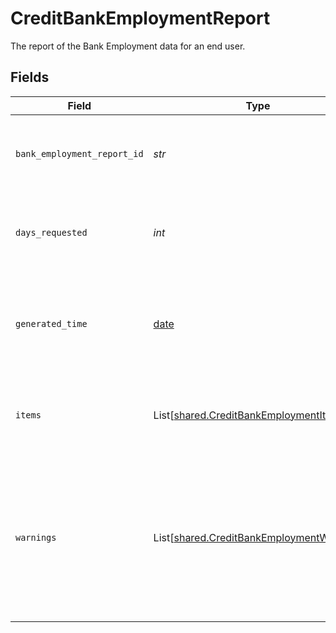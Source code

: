 # CreditBankEmploymentReport

The report of the Bank Employment data for an end user.


## Fields

| Field                                                                                                                                                            | Type                                                                                                                                                             | Required                                                                                                                                                         | Description                                                                                                                                                      |
| ---------------------------------------------------------------------------------------------------------------------------------------------------------------- | ---------------------------------------------------------------------------------------------------------------------------------------------------------------- | ---------------------------------------------------------------------------------------------------------------------------------------------------------------- | ---------------------------------------------------------------------------------------------------------------------------------------------------------------- |
| `bank_employment_report_id`                                                                                                                                      | *str*                                                                                                                                                            | :heavy_check_mark:                                                                                                                                               | The unique identifier associated with the Bank Employment Report.                                                                                                |
| `days_requested`                                                                                                                                                 | *int*                                                                                                                                                            | :heavy_check_mark:                                                                                                                                               | The number of days requested by the customer for the Bank Employment Report.                                                                                     |
| `generated_time`                                                                                                                                                 | [date](https://docs.python.org/3/library/datetime.html#date-objects)                                                                                             | :heavy_check_mark:                                                                                                                                               | The time when the Bank Employment Report was generated, in [ISO 8601](https://wikipedia.org/wiki/ISO_8601) format (e.g. "2018-04-12T03:32:11Z").                 |
| `items`                                                                                                                                                          | List[[shared.CreditBankEmploymentItem](../../models/shared/creditbankemploymentitem.md)]                                                                         | :heavy_check_mark:                                                                                                                                               | The list of Items in the report along with the associated metadata about the Item.                                                                               |
| `warnings`                                                                                                                                                       | List[[shared.CreditBankEmploymentWarning](../../models/shared/creditbankemploymentwarning.md)]                                                                   | :heavy_check_mark:                                                                                                                                               | If data from the Bank Employment report was unable to be retrieved, the warnings will contain information about the error that caused the data to be incomplete. |